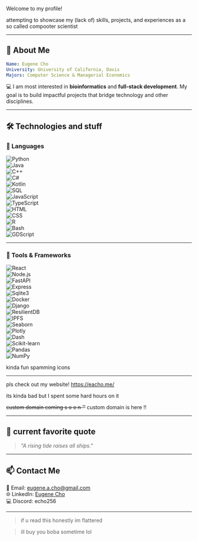 Welcome to my profile! 

attempting to showcase my (lack of) skills, projects, and experiences as a so called compooter scientist

---

## 🌟 About Me

```yaml
Name: Eugene Cho
University: University of California, Davis
Majors: Computer Science & Managerial Economics
```

💻 I am most interested in **bioinformatics** and **full-stack development**. My goal is to build impactful projects that bridge technology and other disciplines. 

---

## 🛠️ Technologies and stuff


### 🧰 Languages
![Python](https://img.shields.io/badge/Python-%2314354C.svg?style=flat&logo=python&logoColor=white)  
![Java](https://img.shields.io/badge/Java-%23ED8B00.svg?style=flat&logo=java&logoColor=white)  
![C++](https://img.shields.io/badge/C++-%2300599C.svg?style=flat&logo=c%2B%2B&logoColor=white)  
![C#](https://img.shields.io/badge/C%23-%23239120.svg?style=flat&logo=c-sharp&logoColor=white)  
![Kotlin](https://img.shields.io/badge/Kotlin-%230095D5.svg?style=flat&logo=kotlin&logoColor=white)  
![SQL](https://img.shields.io/badge/SQL-%2300D9FF.svg?style=flat&logo=postgresql&logoColor=white)  
![JavaScript](https://img.shields.io/badge/JavaScript-%23F7DF1E.svg?style=flat&logo=javascript&logoColor=black)  
![TypeScript](https://img.shields.io/badge/TypeScript-%23007ACC.svg?style=flat&logo=typescript&logoColor=white)  
![HTML](https://img.shields.io/badge/HTML-%23E34F26.svg?style=flat&logo=html5&logoColor=white)  
![CSS](https://img.shields.io/badge/CSS-%231572B6.svg?style=flat&logo=css3&logoColor=white)  
![R](https://img.shields.io/badge/R-%23276DC3.svg?style=flat&logo=r&logoColor=white)  
![Bash](https://img.shields.io/badge/Bash-%234EAA25.svg?style=flat&logo=gnu-bash&logoColor=white)  
![GDScript](https://img.shields.io/badge/GDScript-%23478CBF.svg?style=flat&logo=godot-engine&logoColor=white)

---

### 🔧 Tools & Frameworks
![React](https://img.shields.io/badge/React-%2361DAFB.svg?style=flat&logo=react&logoColor=black)  
![Node.js](https://img.shields.io/badge/Node.js-%23339933.svg?style=flat&logo=node.js&logoColor=white)  
![FastAPI](https://img.shields.io/badge/FastAPI-%2300C7B7.svg?style=flat&logo=fastapi&logoColor=white)  
![Express](https://img.shields.io/badge/Express-%23000000.svg?style=flat&logo=express&logoColor=white)  
![Sqlite3](https://img.shields.io/badge/Sqlite3-%23003B57.svg?style=flat&logo=sqlite&logoColor=white)  
![Docker](https://img.shields.io/badge/Docker-%232496ED.svg?style=flat&logo=docker&logoColor=white)  
![Django](https://img.shields.io/badge/Django-%23092E20.svg?style=flat&logo=django&logoColor=white)  
![ResilientDB](https://img.shields.io/badge/ResilientDB-%23234C8C.svg?style=flat)  
![IPFS](https://img.shields.io/badge/IPFS-%2343495E.svg?style=flat&logo=ipfs&logoColor=white)  
![Seaborn](https://img.shields.io/badge/Seaborn-%230049A9.svg?style=flat)  
![Plotly](https://img.shields.io/badge/Plotly-%2300CC96.svg?style=flat&logo=plotly&logoColor=white)  
![Dash](https://img.shields.io/badge/Dash-%23006363.svg?style=flat)  
![Scikit-learn](https://img.shields.io/badge/Scikit--learn-%23F7931E.svg?style=flat&logo=scikit-learn&logoColor=black)  
![Pandas](https://img.shields.io/badge/Pandas-%23150458.svg?style=flat&logo=pandas&logoColor=white)  
![NumPy](https://img.shields.io/badge/NumPy-%23013243.svg?style=flat&logo=numpy&logoColor=white)


kinda fun spamming icons

---
pls check out my website!
https://eacho.me/

its kinda bad but I spent some hard hours on it

~~custom domain coming s o o n ™~~
custom domain is here !!

---

## 📝 current favorite quote

> *"A rising tide raises all ships."*

---


## 📫 Contact Me

📧 Email: [eugene.a.cho@gmail.com](mailto:eugene.a.cho@gmail.com)  
🌐 LinkedIn: [Eugene Cho](https://www.linkedin.com/in/eachoo/)  
💻 Discord: echo256

---

> if u read this honestly im flattered

> ill buy you boba sometime lol
